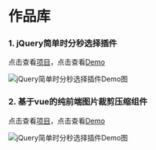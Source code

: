 # 作品库

### 1. jQuery简单时分秒选择插件

点击查看[项目](https://github.com/PilgrimErick/simple_timepicker)，点击查看[Demo](http://linyk.me/works/simple_timepicker/)

![jQuery简单时分秒选择插件Demo图](http://linyk.me/works/demo_pictures/simple_timepicker.png)

### 2. 基于vue的纯前端图片裁剪压缩组件

点击查看[项目](https://github.com/PilgrimErick/myCroppa)，点击查看[Demo](http://linyk.me/works/my_croppa/)

![jQuery简单时分秒选择插件Demo图](http://linyk.me/works/demo_pictures/my_croppa.jpg)
